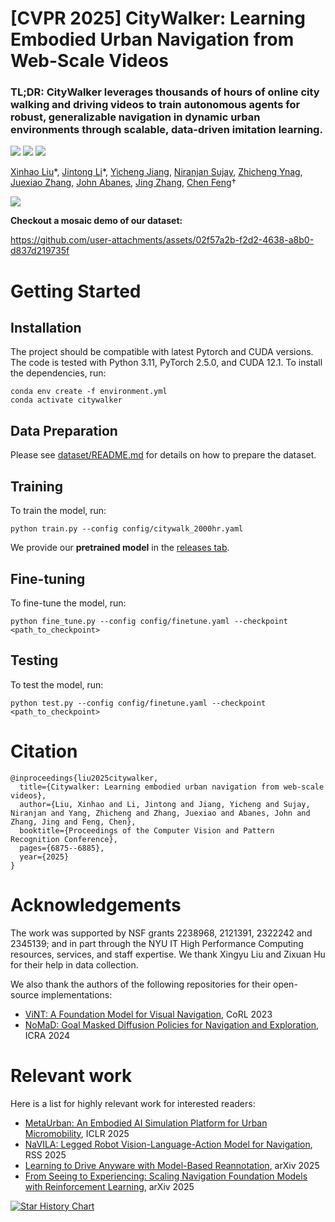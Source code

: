 # [CVPR 2025] CityWalker: Learning Embodied Urban Navigation from Web-Scale Videos

### TL;DR: CityWalker leverages thousands of hours of online city walking and driving videos to train autonomous agents for robust, generalizable navigation in dynamic urban environments through scalable, data-driven imitation learning.

<a href='https://arxiv.org/abs/2411.17820'><img src='https://img.shields.io/badge/Paper-arXiv-red'></a> <a href='https://ai4ce.github.io/CityWalker/'><img src='https://img.shields.io/badge/Project-hompage-green'></a> <a href='https://huggingface.co/datasets/ai4ce/CityWalker'><img src='https://img.shields.io/badge/%F0%9F%A4%97%20Hugging%20Face-Dataset-blue'></a>

[Xinhao Liu](https://gaaaavin.github.io/)\*,
[Jintong Li](.)\*, 
[Yicheng Jiang](.),
[Niranjan Sujay](.),
[Zhicheng Ynag](.),
[Juexiao Zhang](https://juexzz.github.io/),
[John Abanes](.),
[Jing Zhang](https://jingz6676.github.io/), 
[Chen Feng](https://engineering.nyu.edu/faculty/chen-feng)†

![](./src/nav.gif)

**Checkout a mosaic demo of our dataset:**

https://github.com/user-attachments/assets/02f57a2b-f2d2-4638-a8b0-d837d219735f



# Getting Started
## Installation
The project should be compatible with latest Pytorch and CUDA versions. The code is tested with Python 3.11, PyTorch 2.5.0, and CUDA 12.1. To install the dependencies, run:
```
conda env create -f environment.yml
conda activate citywalker
```

## Data Preparation
Please see [dataset/README.md](./dataset/README.md) for details on how to prepare the dataset.

## Training
To train the model, run:
```
python train.py --config config/citywalk_2000hr.yaml
```
We provide our **pretrained model** in the [releases tab](https://github.com/ai4ce/CityWalker/releases).

## Fine-tuning
To fine-tune the model, run:
```
python fine_tune.py --config config/finetune.yaml --checkpoint <path_to_checkpoint>
```

## Testing
To test the model, run:
```
python test.py --config config/finetune.yaml --checkpoint <path_to_checkpoint>
```

# Citation
```
@inproceedings{liu2025citywalker,
  title={Citywalker: Learning embodied urban navigation from web-scale videos},
  author={Liu, Xinhao and Li, Jintong and Jiang, Yicheng and Sujay, Niranjan and Yang, Zhicheng and Zhang, Juexiao and Abanes, John and Zhang, Jing and Feng, Chen},
  booktitle={Proceedings of the Computer Vision and Pattern Recognition Conference},
  pages={6875--6885},
  year={2025}
}
```

# Acknowledgements
The work was supported by NSF grants 2238968, 2121391, 2322242 and 2345139; and in part through the NYU IT High Performance Computing resources, services, and staff expertise. We thank Xingyu Liu and Zixuan Hu for their help in data collection.

We also thank the authors of the following repositories for their open-source implementations:
* [ViNT: A Foundation Model for Visual Navigation](https://github.com/robodhruv/visualnav-transformer), CoRL 2023
* [NoMaD: Goal Masked Diffusion Policies for Navigation and Exploration](https://github.com/robodhruv/visualnav-transformer), ICRA 2024

# Relevant work
Here is a list for highly relevant work for interested readers:
* [MetaUrban: An Embodied AI Simulation Platform for Urban Micromobility](https://metadriverse.github.io/metaurban/), ICLR 2025
* [NaVILA: Legged Robot Vision-Language-Action Model for Navigation](https://navila-bot.github.io/), RSS 2025
* [Learning to Drive Anyware with Model-Based Reannotation](https://model-base-reannotation.github.io/), arXiv 2025
* [From Seeing to Experiencing: Scaling Navigation Foundation Models with Reinforcement Learning](https://metadriverse.github.io/s2e/), arXiv 2025

<a href="https://star-history.com/#ai4ce/citywalker&Date">
 <picture>
   <source media="(prefers-color-scheme: dark)" srcset="https://api.star-history.com/svg?repos=ai4ce/citywalker&type=Date&theme=dark" />
   <source media="(prefers-color-scheme: light)" srcset="https://api.star-history.com/svg?repos=ai4ce/citywalker&type=Date" />
   <img alt="Star History Chart" src="https://api.star-history.com/svg?repos=ai4ce/citywalker&type=Date" />
 </picture>
</a>
